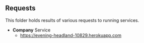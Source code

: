 ## Requests

This folder holds results of various requests to running services.

 * **Company** Service
   * https://evening-headland-10829.herokuapp.com
